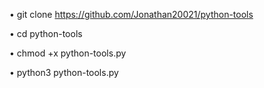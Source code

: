 • git clone https://github.com/Jonathan20021/python-tools

• cd python-tools

• chmod +x python-tools.py

• python3 python-tools.py
